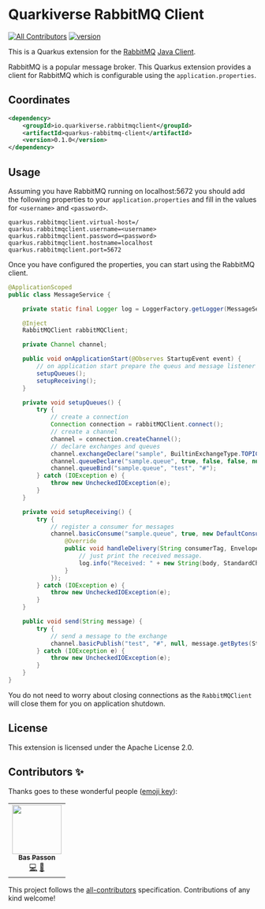 # Quarkiverse RabbitMQ Client
[![All Contributors](https://img.shields.io/badge/all_contributors-1-orange.svg?style=flat-square)](#contributors-) [![version](https://img.shields.io/maven-central/v/io.quarkiverse.rabbitmqclient/quarkus-rabbitmq-client-parent)](https://repo1.maven.org/maven2/io/quarkiverse/rabbitmqclient/)

This is a Quarkus extension for the [RabbitMQ](https://www.rabbitmq.com/) [Java Client](https://rabbitmq.com/api-guide.html).

RabbitMQ is a popular message broker. This Quarkus extension provides a client for RabbitMQ which is configurable using the `application.properties`.

## Coordinates

```xml
<dependency>
    <groupId>io.quarkiverse.rabbitmqclient</groupId>
    <artifactId>quarkus-rabbitmq-client</artifactId>
    <version>0.1.0</version>
</dependency>
```

## Usage
Assuming you have RabbitMQ running on localhost:5672 you should add the following properties to your `application.properties` and fill in the values for `<username>` and `<password>`.

```properties
quarkus.rabbitmqclient.virtual-host=/
quarkus.rabbitmqclient.username=<username>
quarkus.rabbitmqclient.password=<password>
quarkus.rabbitmqclient.hostname=localhost
quarkus.rabbitmqclient.port=5672
```
Once you have configured the properties, you can start using the RabbitMQ client.

```java
@ApplicationScoped
public class MessageService {

    private static final Logger log = LoggerFactory.getLogger(MessageService.class);

    @Inject
    RabbitMQClient rabbitMQClient;

    private Channel channel;

    public void onApplicationStart(@Observes StartupEvent event) {
        // on application start prepare the queus and message listener
        setupQueues();
        setupReceiving();
    }

    private void setupQueues() {
        try {
            // create a connection
            Connection connection = rabbitMQClient.connect();
            // create a channel
            channel = connection.createChannel();
            // declare exchanges and queues
            channel.exchangeDeclare("sample", BuiltinExchangeType.TOPIC, true);
            channel.queueDeclare("sample.queue", true, false, false, null);
            channel.queueBind("sample.queue", "test", "#");
        } catch (IOException e) {
            throw new UncheckedIOException(e);
        }
    }

    private void setupReceiving() {
        try {
            // register a consumer for messages
            channel.basicConsume("sample.queue", true, new DefaultConsumer(channel) {
                @Override
                public void handleDelivery(String consumerTag, Envelope envelope, AMQP.BasicProperties properties, byte[] body) throws IOException {
                    // just print the received message.
                    log.info("Received: " + new String(body, StandardCharsets.UTF_8));
                }
            });
        } catch (IOException e) {
            throw new UncheckedIOException(e);
        }
    }

    public void send(String message) {
        try {
            // send a message to the exchange
            channel.basicPublish("test", "#", null, message.getBytes(StandardCharsets.UTF_8));
        } catch (IOException e) {
            throw new UncheckedIOException(e);
        }
    }
}
```

You do not need to worry about closing connections as the `RabbitMQClient` will close them for you on application shutdown.

## License
This extension is licensed under the Apache License 2.0.

## Contributors ✨

Thanks goes to these wonderful people ([emoji key](https://allcontributors.org/docs/en/emoji-key)):

<!-- ALL-CONTRIBUTORS-LIST:START - Do not remove or modify this section -->
<!-- prettier-ignore-start -->
<!-- markdownlint-disable -->
<table>
  <tr>
    <td align="center"><a href="https://github.com/bpasson"><img src="https://avatars.githubusercontent.com/u/6814512?v=4?s=100" width="100px;" alt=""/><br /><sub><b>Bas Passon</b></sub></a><br /><a href="https://github.com/quarkiverse/quarkus-rabbitmq-client/commits?author=bpasson" title="Code">💻</a> <a href="#maintenance-bpasson" title="Maintenance">🚧</a></td>
  </tr>
</table>

<!-- markdownlint-restore -->
<!-- prettier-ignore-end -->

<!-- ALL-CONTRIBUTORS-LIST:END -->

This project follows the [all-contributors](https://github.com/all-contributors/all-contributors) specification. Contributions of any kind welcome!